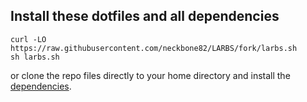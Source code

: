 ## Install these dotfiles and all dependencies

```
curl -LO https://raw.githubusercontent.com/neckbone82/LARBS/fork/larbs.sh
sh larbs.sh
```

or clone the repo files directly to your home directory and install the
[dependencies](https://github.com/neckbone82/LARBS/blob/fork/progs.csv).
